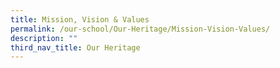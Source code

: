 ```yaml
---
title: Mission, Vision & Values
permalink: /our-school/Our-Heritage/Mission-Vision-Values/
description: ""
third_nav_title: Our Heritage
---
```

